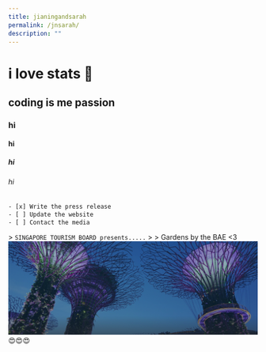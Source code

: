 ```yaml
---
title: jianingandsarah
permalink: /jnsarah/
description: ""
---
```

# i love stats 💖
## coding is me passion
### hi
#### hi
##### hi
###### hi
    - [x] Write the press release
    - [ ] Update the website
    - [ ] Contact the media
&gt; `SINGAPORE TOURISM BOARD presents.....`
&gt; 
&gt; Gardens by the BAE &lt;3
![gbtb slay](/images/hero-banner.png)
😍😍😍
